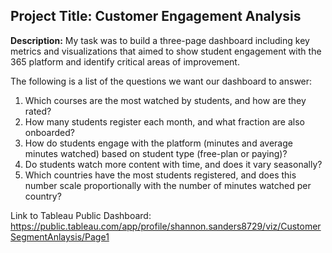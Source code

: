 ## Project Title: Customer Engagement Analysis

**Description:**  My task was to build a three-page dashboard including key metrics and visualizations that aimed to show student engagement with the 365 platform and identify critical areas of improvement.

The following is a list of the questions we want our dashboard to answer:
1. Which courses are the most watched by students, and how are they rated?
2. How many students register each month, and what fraction are also onboarded?
3. How do students engage with the platform (minutes and average minutes watched) based on student type (free-plan or paying)?
4. Do students watch more content with time, and does it vary seasonally?
5. Which countries have the most students registered, and does this number scale proportionally with the number of minutes watched per country?

Link to Tableau Public Dashboard: https://public.tableau.com/app/profile/shannon.sanders8729/viz/CustomerSegmentAnlaysis/Page1

